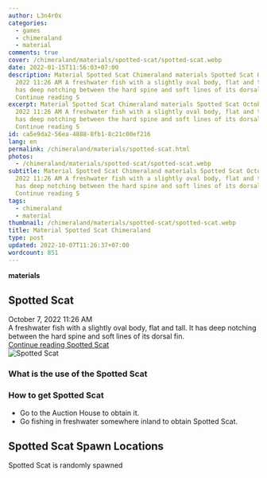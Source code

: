 ```yaml
---
author: L3n4r0x
categories:
  - games
  - chimeraland
  - material
comments: true
cover: /chimeraland/materials/spotted-scat/spotted-scat.webp
date: 2022-01-15T11:56:03+07:00
description: Material Spotted Scat Chimeraland materials Spotted Scat October 7,
  2022 11:26 AM A freshwater fish with a slightly oval body, flat and tall. It
  has deep notching between the hard spine and soft lines of its dorsal fin.
  Continue reading S
excerpt: Material Spotted Scat Chimeraland materials Spotted Scat October 7,
  2022 11:26 AM A freshwater fish with a slightly oval body, flat and tall. It
  has deep notching between the hard spine and soft lines of its dorsal fin.
  Continue reading S
id: ca5e9da2-56ea-4888-8fb1-8c21c00ef216
lang: en
permalink: /chimeraland/materials/spotted-scat.html
photos:
  - /chimeraland/materials/spotted-scat/spotted-scat.webp
subtitle: Material Spotted Scat Chimeraland materials Spotted Scat October 7,
  2022 11:26 AM A freshwater fish with a slightly oval body, flat and tall. It
  has deep notching between the hard spine and soft lines of its dorsal fin.
  Continue reading S
tags:
  - chimeraland
  - material
thumbnail: /chimeraland/materials/spotted-scat/spotted-scat.webp
title: Material Spotted Scat Chimeraland
type: post
updated: 2022-10-07T11:26:37+07:00
wordcount: 851
---
```


<link
  rel="stylesheet"
  href="https://rawcdn.githack.com/dimaslanjaka/Web-Manajemen/870a349/css/bootstrap-5-3-0-alpha3-wrapper.css"
/>
<section id="bootstrap-wrapper">
  <div data-bs-theme="dark">
    <div
      class="row g-0 border rounded overflow-hidden flex-md-row mb-4 shadow-sm position-relative bg-dark text-light"
    >
      <div class="col p-4 d-flex flex-column position-static">
        <strong class="d-inline-block mb-2 text-success">materials</strong>
        <h2 class="mb-0">Spotted Scat</h2>
        <div class="mb-1 text-muted">October 7, 2022 11:26 AM</div>
        <div class="mb-2 border p-1">
          A freshwater fish with a slightly oval body, flat and tall. It has
          deep notching between the hard spine and soft lines of its dorsal fin.
        </div>
        <a
          href="/chimeraland/materials/spotted-scat.html"
          class="stretched-link d-none text-primary"
          >Continue reading Spotted Scat</a
        >
      </div>
      <div class="col-auto d-none d-md-block d-lg-block">
        <img
          src="https://www.webmanajemen.com/chimeraland/materials/spotted-scat/spotted-scat.webp"
          alt="Spotted Scat"
        />
      </div>
    </div>
    <div class="row">
      <div class="col-lg-6 col-12 mb-2">
        <div class="card">
          <div class="card-body">
            <h3 class="card-title">What is the use of the Spotted Scat</h3>
            <div class="card-text"><ul></ul></div>
          </div>
        </div>
      </div>
      <div class="col-lg-6 col-12 mb-2">
        <div class="card">
          <div class="card-body">
            <h3 class="card-title">How to get Spotted Scat</h3>
            <div class="card-text">
              <ul>
                <li>Go to the Auction House to obtain it.</li>
                <li>
                  Go fishing in freshwater somewhere inland to obtain Spotted
                  Scat.
                </li>
              </ul>
            </div>
          </div>
        </div>
      </div>
      <div class="col-12 mb-2">
        <h2>Spotted Scat Spawn Locations</h2>
        <p>Spotted Scat is randomly spawned</p>
      </div>
    </div>
  </div>
</section>